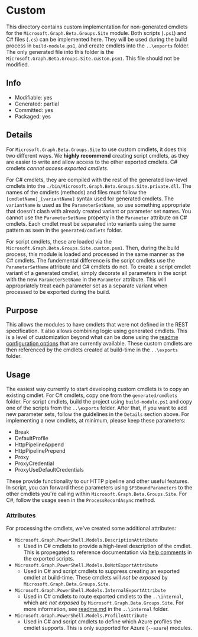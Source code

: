 # Custom
This directory contains custom implementation for non-generated cmdlets for the `Microsoft.Graph.Beta.Groups.Site` module. Both scripts (`.ps1`) and C# files (`.cs`) can be implemented here. They will be used during the build process in `build-module.ps1`, and create cmdlets into the `..\exports` folder. The only generated file into this folder is the `Microsoft.Graph.Beta.Groups.Site.custom.psm1`. This file should not be modified.

## Info
- Modifiable: yes
- Generated: partial
- Committed: yes
- Packaged: yes

## Details
For `Microsoft.Graph.Beta.Groups.Site` to use custom cmdlets, it does this two different ways. We **highly recommend** creating script cmdlets, as they are easier to write and allow access to the other exported cmdlets. C# cmdlets *cannot access exported cmdlets*.

For C# cmdlets, they are compiled with the rest of the generated low-level cmdlets into the `./bin/Microsoft.Graph.Beta.Groups.Site.private.dll`. The names of the cmdlets (methods) and files must follow the `[cmdletName]_[variantName]` syntax used for generated cmdlets. The `variantName` is used as the `ParameterSetName`, so use something appropriate that doesn't clash with already created variant or parameter set names. You cannot use the `ParameterSetName` property in the `Parameter` attribute on C# cmdlets. Each cmdlet must be separated into variants using the same pattern as seen in the `generated/cmdlets` folder.

For script cmdlets, these are loaded via the `Microsoft.Graph.Beta.Groups.Site.custom.psm1`. Then, during the build process, this module is loaded and processed in the same manner as the C# cmdlets. The fundemental difference is the script cmdlets use the `ParameterSetName` attribute and C# cmdlets do not. To create a script cmdlet variant of a generated cmdlet, simply decorate all parameters in the script with the new `ParameterSetName` in the `Parameter` attribute. This will appropriately treat each parameter set as a separate variant when processed to be exported during the build.

## Purpose
This allows the modules to have cmdlets that were not defined in the REST specification. It also allows combining logic using generated cmdlets. This is a level of customization beyond what can be done using the [readme configuration options](https://github.com/Azure/autorest/blob/master/docs/powershell/options.md) that are currently available. These custom cmdlets are then referenced by the cmdlets created at build-time in the `..\exports` folder.

## Usage
The easiest way currently to start developing custom cmdlets is to copy an existing cmdlet. For C# cmdlets, copy one from the `generated/cmdlets` folder. For script cmdlets, build the project using `build-module.ps1` and copy one of the scripts from the `..\exports` folder. After that, if you want to add new parameter sets, follow the guidelines in the `Details` section above. For implementing a new cmdlets, at minimum, please keep these parameters:
- Break
- DefaultProfile
- HttpPipelineAppend
- HttpPipelinePrepend
- Proxy
- ProxyCredential
- ProxyUseDefaultCredentials

These provide functionality to our HTTP pipeline and other useful features. In script, you can forward these parameters using `$PSBoundParameters` to the other cmdlets you're calling within `Microsoft.Graph.Beta.Groups.Site`. For C#, follow the usage seen in the `ProcessRecordAsync` method.

### Attributes
For processing the cmdlets, we've created some additional attributes:
- `Microsoft.Graph.PowerShell.Models.DescriptionAttribute`
  - Used in C# cmdlets to provide a high-level description of the cmdlet. This is propegated to reference documentation via [help comments](https://docs.microsoft.com/en-us/powershell/module/microsoft.powershell.core/about/about_comment_based_help) in the exported scripts.
- `Microsoft.Graph.PowerShell.Models.DoNotExportAttribute`
  - Used in C# and script cmdlets to suppress creating an exported cmdlet at build-time. These cmdlets will *not be exposed* by `Microsoft.Graph.Beta.Groups.Site`.
- `Microsoft.Graph.PowerShell.Models.InternalExportAttribute`
  - Used in C# cmdlets to route exported cmdlets to the `..\internal`, which are *not exposed* by `Microsoft.Graph.Beta.Groups.Site`. For more information, see [readme.md](..\internal/readme.md) in the `..\internal` folder.
- `Microsoft.Graph.PowerShell.Models.ProfileAttribute`
  - Used in C# and script cmdlets to define which Azure profiles the cmdlet supports. This is only supported for Azure (`--azure`) modules.